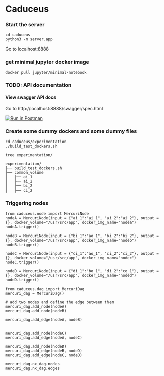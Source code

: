 # Caduceus

### Start the server

```
cd caduceus
python3 -m server.app
```

Go to localhost:8888

### get minimal jupyter docker image


```
docker pull jupyter/minimal-notebook
```

### TODO: API documentation

#### View swagger API docs

Go to http://localhost:8888/swagger/spec.html


[![Run in Postman](https://run.pstmn.io/button.svg)](https://app.getpostman.com/run-collection/7adb5e7a82f5292336d7)

### Create some dummy dockers and some dummy files

```
cd caduceus/experimentation
./build_test_dockers.sh
```

```
tree experimentation/
```

```
experimentation/
├── build_test_dockers.sh
├── common_volume
│   ├── ai_1
│   ├── ai_2
│   ├── bi_2
│   ├── ci_2
```

### Triggering nodes

```
from caduceus.node import MercuriNode
nodeA = MercuriNode(input = {"ai_1":"ai_1", "ai_2":"ai_2"}, output = {}, docker_volume="/usr/src/app", docker_img_name="nodea")
nodeA.trigger()

nodeB = MercuriNode(input = {"bi_1":"ao_1", "bi_2":"bi_2"}, output = {}, docker_volume="/usr/src/app", docker_img_name="nodeb")
nodeB.trigger()

nodeC = MercuriNode(input = {"ci_1":"ao_1", "ci_2":"ci_2"}, output = {}, docker_volume="/usr/src/app", docker_img_name="nodec")
nodeC.trigger()

nodeD = MercuriNode(input = {"di_1":"bo_1", "di_2":"co_1"}, output = {}, docker_volume="/usr/src/app", docker_img_name="noded")
nodeD.trigger()
```

```
from caduceus.dag import MercuriDag
mercuri_dag = MercuriDag()

# add two nodes and define the edge between them
mercuri_dag.add_node(nodeA)
mercuri_dag.add_node(nodeB)

mercuri_dag.add_edge(nodeA, nodeB)


mercuri_dag.add_node(nodeC)
mercuri_dag.add_edge(nodeA, nodeC)

mercuri_dag.add_node(nodeD)
mercuri_dag.add_edge(nodeB, nodeD)
mercuri_dag.add_edge(nodeC, nodeD)

mercuri_dag.nx_dag.nodes
mercuri_dag.nx_dag.edges
```
